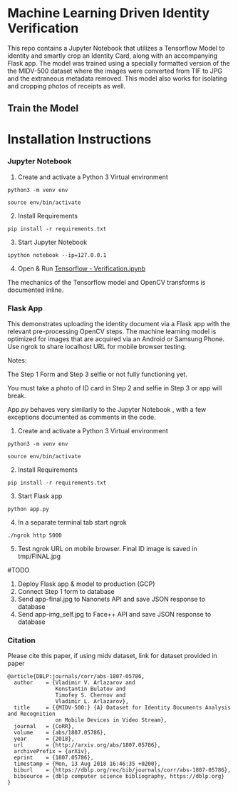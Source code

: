 # Machine Learning Driven Identity Verification

This repo contains a Jupyter Notebook that utilizes a Tensorflow Model to identity and smartly crop an Identity Card, along with an accompanying Flask app. The model was trained using a specially formatted version of the the MIDV-500 dataset where the images were converted from TIF to JPG and the extraneous metadata removed. This model also works for isolating and cropping photos of receipts as well.

## Train the Model


# Installation Instructions

### Jupyter Notebook

1. Create and activate a Python 3 Virtual environment

```python3 -m venv env```

```source env/bin/activate```

2. Install Requirements

```pip install -r requirements.txt```

3. Start Jupyter Notebook

```ipython notebook --ip=127.0.0.1```

4. Open & Run [Tensorflow - Verification.ipynb](https://github.com/getcontrol/tensorflow-verification/blob/master/Tensorflow%20-%20Verification.ipynb)

The mechanics of the Tensorflow model and OpenCV transforms is documented inline.

### Flask App
This demonstrates uploading the  identity document via a Flask app with the relevant pre-processing OpenCV steps. The machine learning model is optimized for images that are acquired via an Android or Samsung Phone. Use ngrok to share localhost URL for mobile browser testing.

Notes:

The Step 1 Form and Step 3 selfie or not fully functioning yet.

You must take a photo of ID card in Step 2 and selfie in Step 3 or app will break.

App.py behaves very similarily to the Jupyter Notebook , with a few exceptions documented as comments in the code.

1. Create and activate a Python 3 Virtual environment

```python3 -m venv env```

```source env/bin/activate```

2. Install Requirements

```pip install -r requirements.txt```

3. Start Flask app

```python app.py```

4. In a separate terminal tab start ngrok

```./ngrok http 5000```

5. Test ngrok URL on mobile browser. Final ID image is saved in tmp/FINAL.jpg

#TODO
1. Deploy Flask app & model to production (GCP)
2. Connect Step 1 form to database
3. Send app-final.jpg to Nanonets API and save JSON response to database
4. Send app-img_self.jpg to Face++ API and save JSON response to database


### Citation
Please cite this paper, if using midv dataset, link for dataset provided in paper

    @article{DBLP:journals/corr/abs-1807-05786,
      author    = {Vladimir V. Arlazarov and
                   Konstantin Bulatov and
                   Timofey S. Chernov and
                   Vladimir L. Arlazarov},
      title     = {{MIDV-500:} {A} Dataset for Identity Documents Analysis and Recognition
                   on Mobile Devices in Video Stream},
      journal   = {CoRR},
      volume    = {abs/1807.05786},
      year      = {2018},
      url       = {http://arxiv.org/abs/1807.05786},
      archivePrefix = {arXiv},
      eprint    = {1807.05786},
      timestamp = {Mon, 13 Aug 2018 16:46:35 +0200},
      biburl    = {https://dblp.org/rec/bib/journals/corr/abs-1807-05786},
      bibsource = {dblp computer science bibliography, https://dblp.org}
    }
